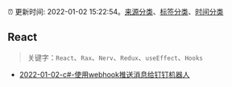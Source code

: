 :alarm_clock: 更新时间: 2022-01-02 15:22:54。[来源分类](../README.md)、[标签分类](../TAGS.md)、[时间分类](../TIMELINE.md)

## React


> 关键字：`React`、`Rax`、`Nerv`、`Redux`、`useEffect`、`Hooks`



- [2022-01-02-c#-使用webhook推送消息给钉钉机器人](https://toutiao.io/k/w844e4u) 